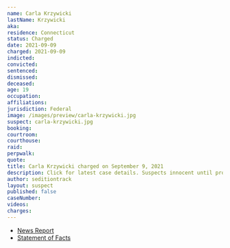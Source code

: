 ```yaml
---
name: Carla Krzywicki
lastName: Krzywicki
aka:
residence: Connecticut
status: Charged
date: 2021-09-09
charged: 2021-09-09
indicted:
convicted:
sentenced:
dismissed:
deceased:
age: 19
occupation:
affiliations:
jurisdiction: Federal
image: /images/preview/carla-krzywicki.jpg
suspect: carla-krzywicki.jpg
booking:
courtroom:
courthouse:
raid:
perpwalk:
quote:
title: Carla Krzywicki charged on September 9, 2021
description: Click for latest case details. Suspects innocent until proven guilty.
author: seditiontrack
layout: suspect
published: false
caseNumber:
videos:
charges:
---
```


- [News Report](https://www.huffpost.com/entry/jean-lavin-carla-krzywicki-arrested-capitol-attack_n_6140e900e4b09519c50adbe5)
- [Statement of Facts](https://extremism.gwu.edu/sites/g/files/zaxdzs2191/f/Carla%20Krzywicki%20and%20Jean%20Lavin%20Statement%20of%20Facts.pdf)
